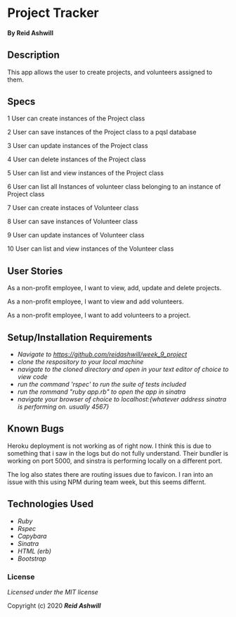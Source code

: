 # Project Tracker



#### By Reid Ashwill

## Description

This app allows the user to create projects, and volunteers assigned to them.

## Specs

1   User can create instances of the Project class

2   User can save instances of the Project class to a pqsl database

3   User can update instances of the Project class

4   User can delete instances of the Project class

5   User can list and view instances of the Project class

6   User can list all Instances of volunteer class belonging to an instance of Project class


7   User can create instaces of Volunteer class

8   User can save instances of Volunteer class

9   User can update instances of Volunteer class

10  User can list and view instances of the Volunteer class


## User Stories

As a non-profit employee, I want to view, add, update and delete projects.

As a non-profit employee, I want to view and add volunteers.

As a non-profit employee, I want to add volunteers to a project.


## Setup/Installation Requirements

* _Navigate to https://github.com/reidashwill/week_9_project_
* _clone the respository to your local machine_
* _navigate to the cloned directory and open in your text editor of choice to view code_
* _run the command 'rspec' to run the suite of tests included_
* _run the rommand "ruby app.rb" to open the app in sinatra_
* _navigate your browser of choice to localhost:{whatever address sinatra is performing on.  usually 4567}_




## Known Bugs
Heroku deployment is not working as of right now.  I think this is due to something that i saw in the logs but do not fully understand.  Their bundler is working on port 5000, and sinstra is performing locally on a different port.  

The log also states there are routing issues due to favicon.  I ran into an issue with this using NPM during team week, but this seems differnt.


## Technologies Used

* _Ruby_
* _Rspec_
* _Capybara_
* _Sinatra_
* _HTML (erb)_
* _Bootstrap_

### License

*Licensed under the MIT license*

Copyright (c) 2020 **_Reid Ashwill_**